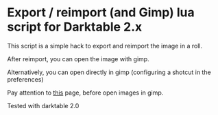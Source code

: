 # Export / reimport (and Gimp) lua script for Darktable 2.x

This script is a simple hack to export and reimport the image in a roll.

After reimport, you can open the image with gimp.

Alternatively, you can open directly in gimp (configuring a shotcut in the preferences)

Pay attention to [this](http://www.darktable.org/2011/03/why-gimp-doesn%E2%80%99t-play-well-with-darktable/) page, before open images in gimp.

Tested with darktable 2.0
